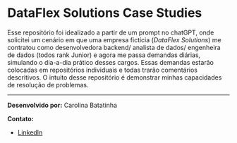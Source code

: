 # DataFlex Solutions Case Studies

Esse repositório foi idealizado a partir de um prompt no chatGPT, onde solicitei um cenário em que uma empresa fictícia (*DataFlex Solutions*) me contratou como desenvolvedora backend/ analista de dados/ engenheira de dados (todos rank Junior) e agora me passa demandas diárias, simulando o dia-a-dia prático desses cargos. Essas demandas estarão colocadas em repositórios individuais e todas trarão comentários descritivos. O intuito desse repositório é demonstrar minhas capacidades de resolução de problemas.

---

**Desenvolvido por:** Carolina Batatinha

**Contato:** 

- [LinkedIn](https://www.linkedin.com/in/carolinabatatinha/)

